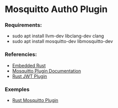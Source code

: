# Mosquitto Auth0 Plugin


### Requirements:
 - sudo apt install llvm-dev libclang-dev clang
 - sudo apt install mosquitto-dev libmosquitto-dev

### Referencies:
- [Embedded Rust](https://docs.rust-embedded.org/book/interoperability/rust-with-c.html)
- [Mosquitto Plugin Documentation](https://mosquitto.org/api/files/mosquitto_plugin-h.html)
- [Rust JWT Plugin](https://github.com/wiomoc/mosquitto-jwt-auth)

### Exemples
- [Rust Mosquitto Plugin](https://github.com/TotalKrill/mosquitto_plugin)